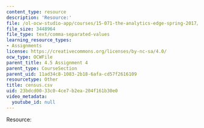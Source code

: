 ```yaml
---
content_type: resource
description: 'Resource:'
file: /ol-ocw-studio-app/courses/15-071-the-analytics-edge-spring-2017/23bdcd0033c04ce7b2ea204f161b30e0_census.csv
file_size: 3448964
file_type: text/comma-separated-values
learning_resource_types:
- Assignments
license: https://creativecommons.org/licenses/by-nc-sa/4.0/
ocw_type: OCWFile
parent_title: 4.5 Assignment 4
parent_type: CourseSection
parent_uid: 11ad34c8-1083-2b18-6afa-cd57f2616109
resourcetype: Other
title: census.csv
uid: 23bdcd00-33c0-4ce7-b2ea-204f161b30e0
video_metadata:
  youtube_id: null
---
```

Resource: